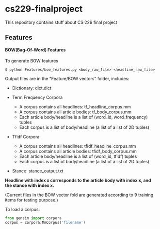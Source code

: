 # cs229-finalproject
This repository contains stuff about CS 229 final project

## Features
#### BOW(Bag-Of-Word) Features
To generate BOW features
```
$ python Features/bow_features.py <body_raw_file> <headline_raw_file>
``` 

Output files are in the "Feature/BOW vectors" folder, includes:

- Dictionary:  dict.dict
- Term Frequency Corpora
    
    - A corpus contains all headlines: tf_headline_corpus.mm
    - A corpus contains all article bodies: tf_body_corpus.mm
    - Each article body/headline is a list of (word_id, word_frequency) tuples
    - Each corpus is a list of body/headline (a list of a list of 2D tuples)
    
- Tfidf Corpora

    - A corpus contains all headlines: tfidf_headline_corpus.mm
    - A corpus contains all article bodies: tfidf_body_corpus.mm
    - Each article body/headline is a list of (word_id, tfidf) tuples
    - Each corpus is a list of body/headline (a list of a list of 2D tuples)
    
- Stance: stance_output.txt  

**Headline with index x corresponds to the article body with index x, and the stance with index x.**

(Current files in the BOW vector fold are generated according to 9 training items for testing purpose.)

To load a corpus:
```python
from gensim import corpora
corpus = corpora.MmCorpus('filename')
```